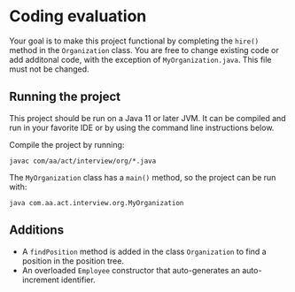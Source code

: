 # Coding evaluation
Your goal is to make this project functional by completing the `hire()` method in the `Organization` class. You are free to change existing code or add additonal code, with the exception of `MyOrganization.java`. This file must not be changed.

## Running the project
This project should be run on a Java 11 or later JVM. It can be compiled and run in your favorite IDE or by using the command line instructions below.

Compile the project by running:

    javac com/aa/act/interview/org/*.java

The `MyOrganization` class has a `main()` method, so the project can be run with:

    java com.aa.act.interview.org.MyOrganization

## Additions
- A `findPosition` method is added in the class `Organization` to find a position in the position tree.
- An overloaded `Employee` constructor that auto-generates an auto-increment identifier.